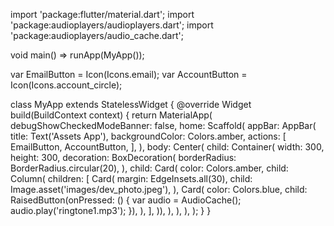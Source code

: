 import 'package:flutter/material.dart';
import 'package:audioplayers/audioplayers.dart';
import 'package:audioplayers/audio_cache.dart';

void main() => runApp(MyApp());

var EmailButton = Icon(Icons.email);
var AccountButton = Icon(Icons.account_circle);

class MyApp extends StatelessWidget {
  @override
  Widget build(BuildContext context) {
    return MaterialApp(
      debugShowCheckedModeBanner: false,
      home: Scaffold(
        appBar: AppBar(
          title: Text('Assets App'),
          backgroundColor: Colors.amber,
          actions: <Widget>[
            EmailButton,
            AccountButton,
          ],
        ),
        body: Center(
          child: Container(
            width: 300,
            height: 300,
            decoration: BoxDecoration(
              borderRadius: BorderRadius.circular(20),
            ),
            child: Card(
                color: Colors.amber,
                child: Column(
                  children: <Widget>[
                    Card(
                      margin: EdgeInsets.all(30),
                      child: Image.asset('images/dev_photo.jpeg'),
                    ),
                    Card(
                      color: Colors.blue,
                      child: RaisedButton(onPressed: () {
                        var audio = AudioCache();
                        audio.play('ringtone1.mp3');
                      }),
                    ),
                  ],
                )),
          ),
        ),
      ),
    );
  }
}
